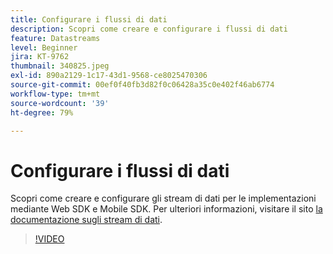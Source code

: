 ```yaml
---
title: Configurare i flussi di dati
description: Scopri come creare e configurare i flussi di dati
feature: Datastreams
level: Beginner
jira: KT-9762
thumbnail: 340825.jpeg
exl-id: 890a2129-1c17-43d1-9568-ce8025470306
source-git-commit: 00ef0f40fb3d82f0c06428a35c0e402f46ab6774
workflow-type: tm+mt
source-wordcount: '39'
ht-degree: 79%

---
```


# Configurare i flussi di dati

Scopri come creare e configurare gli stream di dati per le implementazioni mediante Web SDK e Mobile SDK. Per ulteriori informazioni, visitare il sito [la documentazione sugli stream di dati](https://experienceleague.adobe.com/docs/experience-platform/edge/fundamentals/datastreams.html?lang=it).

>[!VIDEO](https://video.tv.adobe.com/v/340825?learn=on)
